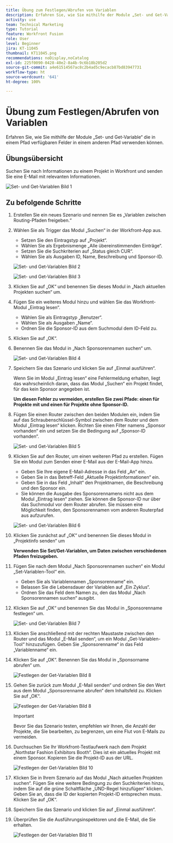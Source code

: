 ```yaml
---
title: Übung zum Festlegen/Abrufen von Variablen
description: Erfahren Sie, wie Sie mithilfe der Module „Set- und Get-Variable“ die in einem Pfad verfügbaren Felder in einem anderen Pfad verwenden können.
activity: use
team: Technical Marketing
type: Tutorial
feature: Workfront Fusion
role: User
level: Beginner
jira: KT-11045
thumbnail: KT11045.png
recommendations: noDisplay,noCatalog
exl-id: 225f0090-0428-40e2-8a4b-9c6b18b205d2
source-git-commit: a4e61514567ac8c2b4ad5c9ecacb87bd83947731
workflow-type: ht
source-wordcount: '641'
ht-degree: 100%

---
```


# Übung zum Festlegen/Abrufen von Variablen

Erfahren Sie, wie Sie mithilfe der Module „Set- und Get-Variable“ die in einem Pfad verfügbaren Felder in einem anderen Pfad verwenden können.

## Übungsübersicht

Suchen Sie nach Informationen zu einem Projekt in Workfront und senden Sie eine E-Mail mit relevanten Informationen.

![Set- und Get-Variablen Bild 1](../12-exercises/assets/set-get-variables-walkthrough-1.png)

## Zu befolgende Schritte

1. Erstellen Sie ein neues Szenario und nennen Sie es „Variablen zwischen Routing-Pfaden freigeben.“
1. Wählen Sie als Trigger das Modul „Suchen“ in der Workfront-App aus.

   + Setzen Sie den Eintragstyp auf „Projekt“.
   + Wählen Sie als Ergebnismenge „Alle übereinstimmenden Einträge“.
   + Setzen Sie die Suchkriterien auf „Status gleich CUR“.
   + Wählen Sie als Ausgaben ID, Name, Beschreibung und Sponsor-ID.

   ![Set- und Get-Variablen Bild 2](../12-exercises/assets/set-get-variables-walkthrough-2.png)

   ![Set- und Get-Variablen Bild 3](../12-exercises/assets/set-get-variables-walkthrough-3.png)

1. Klicken Sie auf „OK“ und benennen Sie dieses Modul in „Nach aktuellen Projekten suchen“ um.
1. Fügen Sie ein weiteres Modul hinzu und wählen Sie das Workfront-Modul „Eintrag lesen“.

   + Wählen Sie als Eintragstyp „Benutzer“.
   + Wählen Sie als Ausgaben „Name“.
   + Ordnen Sie die Sponsor-ID aus dem Suchmodul dem ID-Feld zu.

1. Klicken Sie auf „OK“.
1. Benennen Sie das Modul in „Nach Sponsorennamen suchen“ um.

   ![Set- und Get-Variablen Bild 4](../12-exercises/assets/set-get-variables-walkthrough-4.png)

1. Speichern Sie das Szenario und klicken Sie auf „Einmal ausführen“.

   Wenn Sie im Modul „Eintrag lesen“ eine Fehlermeldung erhalten, liegt das wahrscheinlich daran, dass das Modul „Suchen“ ein Projekt findet, für das kein Sponsor angegeben ist.

   **Um diesen Fehler zu vermeiden, erstellen Sie zwei Pfade: einen für Projekte mit und einen für Projekte ohne Sponsor-ID.**

1. Fügen Sie einen Router zwischen den beiden Modulen ein, indem Sie auf das Schraubenschlüssel-Symbol zwischen dem Router und dem Modul „Eintrag lesen“ klicken. Richten Sie einen Filter namens „Sponsor vorhanden“ ein und setzen Sie die Bedingung auf „Sponsor-ID vorhanden“.

   ![Set- und Get-Variablen Bild 5](../12-exercises/assets/set-get-variables-walkthrough-5.png)

1. Klicken Sie auf den Router, um einen weiteren Pfad zu erstellen. Fügen Sie ein Modul zum Senden einer E-Mail aus der E-Mail-App hinzu.

   + Geben Sie Ihre eigene E-Mail-Adresse in das Feld „An“ ein.
   + Geben Sie in das Betreff-Feld „Aktuelle Projektinformationen“ ein.
   + Geben Sie in das Feld „Inhalt“ den Projektnamen, die Beschreibung und den Sponsor ein.
   + Sie können die Ausgabe des Sponsorennamens nicht aus dem Modul „Eintrag lesen“ ziehen. Sie können die Sponsor-ID nur über das Suchmodul vor dem Router abrufen. Sie müssen eine Möglichkeit finden, den Sponsorennamen vom anderen Routerpfad aus aufzurufen.

   ![Set- und Get-Variablen Bild 6](../12-exercises/assets/set-get-variables-walkthrough-6.png)

1. Klicken Sie zunächst auf „OK“ und benennen Sie dieses Modul in „Projektinfo senden“ um

   **Verwenden Sie Set/Get-Variablen, um Daten zwischen verschiedenen Pfaden freizugeben.**

1. Fügen Sie nach dem Modul „Nach Sponsorennamen suchen“ ein Modul „Set-Variablen-Tool“ ein.

   + Geben Sie als Variablennamen „Sponsorenname“ ein.
   + Belassen Sie die Lebensdauer der Variablen auf „Ein Zyklus“.
   + Ordnen Sie das Feld dem Namen zu, den das Modul „Nach Sponsorennamen suchen“ ausgibt.

1. Klicken Sie auf „OK“ und benennen Sie das Modul in „Sponsorenname festlegen“ um.

   ![Set- und Get-Variablen Bild 7](../12-exercises/assets/set-get-variables-walkthrough-7.png)

1. Klicken Sie anschließend mit der rechten Maustaste zwischen den Router und das Modul „E-Mail senden“, um ein Modul „Get-Variablen-Tool“ hinzuzufügen. Geben Sie „Sponsorenname“ in das Feld „Variablenname“ ein.
1. Klicken Sie auf „OK“. Benennen Sie das Modul in „Sponsorname abrufen“ um.

   ![Festlegen der Get-Variablen Bild 8](../12-exercises/assets/set-get-variables-walkthrough-8.png)

1. Gehen Sie zurück zum Modul „E-Mail senden“ und ordnen Sie den Wert aus dem Modul „Sponsorenname abrufen“ dem Inhaltsfeld zu. Klicken Sie auf „OK“.

   ![Festlegen der Get-Variablen Bild 8](../12-exercises/assets/set-get-variables-walkthrough-8.png)

   >[!IMPORTANT]
   >
   >Bevor Sie das Szenario testen, empfehlen wir Ihnen, die Anzahl der Projekte, die Sie bearbeiten, zu begrenzen, um eine Flut von E-Mails zu vermeiden.

1. Durchsuchen Sie Ihr Workfront-Testlaufwerk nach dem Projekt „Northstar Fashion Exhibitors Booth“. Dies ist ein aktuelles Projekt mit einem Sponsor. Kopieren Sie die Projekt-ID aus der URL.

   ![Festlegen der Get-Variablen Bild 10](../12-exercises/assets/set-get-variables-walkthrough-10.png)

1. Klicken Sie in Ihrem Szenario auf das Modul „Nach aktuellen Projekten suchen“. Fügen Sie eine weitere Bedingung zu den Suchkriterien hinzu, indem Sie auf die grüne Schaltfläche „UND-Regel hinzufügen“ klicken. Geben Sie an, dass die ID der kopierten Projekt-ID entsprechen muss. Klicken Sie auf „OK“.
1. Speichern Sie das Szenario und klicken Sie auf „Einmal ausführen“.
1. Überprüfen Sie die Ausführungsinspektoren und die E-Mail, die Sie erhalten.

   ![Festlegen der Get-Variablen Bild 11](../12-exercises/assets/set-get-variables-walkthrough-11.png)
